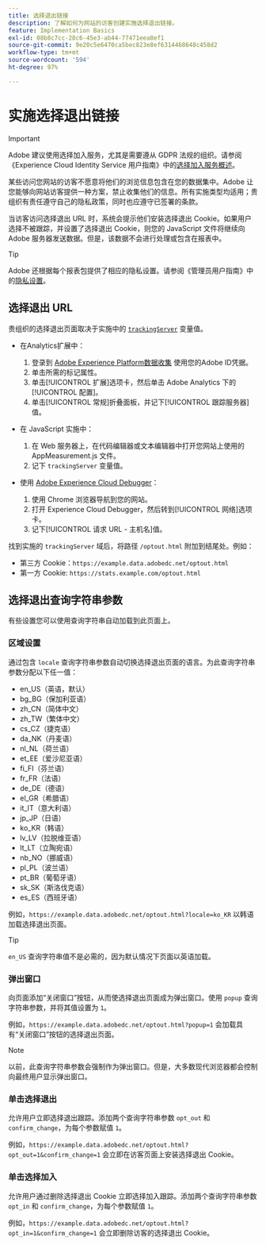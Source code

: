 ```yaml
---
title: 选择退出链接
description: 了解如何为网站的访客创建实施选择退出链接。
feature: Implementation Basics
exl-id: 08b8c7cc-28c6-45e3-ab44-77471eea8ef1
source-git-commit: 9e20c5e6470ca5bec823e8ef6314468648c458d2
workflow-type: tm+mt
source-wordcount: '594'
ht-degree: 97%

---
```


# 实施选择退出链接

>[!IMPORTANT]
>
>Adobe 建议使用选择加入服务，尤其是需要遵从 GDPR 法规的组织。请参阅《Experience Cloud Identity Service 用户指南》中的[选择加入服务概述](https://experienceleague.adobe.com/docs/id-service/using/implementation/opt-in-service/optin-overview.html?lang=zh-Hans)。

某些访问您网站的访客不愿意将他们的浏览信息包含在您的数据集中。Adobe 让您能够向网站访客提供一种方案，禁止收集他们的信息。所有实施类型均适用；贵组织有责任遵守自己的隐私政策，同时也应遵守已签署的条款。

当访客访问选择退出 URL 时，系统会提示他们安装选择退出 Cookie。如果用户选择不被跟踪，并设置了选择退出 Cookie，则您的 JavaScript 文件将继续向 Adobe 服务器发送数据。但是，该数据不会进行处理或包含在报表中。

>[!TIP]
>
>Adobe 还根据每个报表包提供了相应的隐私设置。请参阅《管理员用户指南》中的[隐私设置](../../admin/admin/privacy-settings.md)。

## 选择退出 URL

贵组织的选择退出页面取决于实施中的 [`trackingServer`](../vars/config-vars/trackingserver.md) 变量值。

* 在Analytics扩展中：
   1. 登录到 [Adobe Experience Platform数据收集](https://experience.adobe.com/data-collection) 使用您的Adobe ID凭据。
   1. 单击所需的标记属性。
   1. 单击[!UICONTROL 扩展]选项卡，然后单击 Adobe Analytics 下的[!UICONTROL 配置]。
   1. 单击[!UICONTROL 常规]折叠面板，并记下[!UICONTROL 跟踪服务器]值。

* 在 JavaScript 实施中：
   1. 在 Web 服务器上，在代码编辑器或文本编辑器中打开您网站上使用的 AppMeasurement.js 文件。
   1. 记下 `trackingServer` 变量值。

* 使用 [Adobe Experience Cloud Debugger](https://experienceleague.adobe.com/docs/debugger/using/experience-cloud-debugger.html?lang=zh-Hans)：
   1. 使用 Chrome 浏览器导航到您的网站。
   1. 打开 Experience Cloud Debugger，然后转到[!UICONTROL 网络]选项卡。
   1. 记下[!UICONTROL 请求 URL - 主机名]值。

找到实施的 `trackingServer` 域后，将路径 `/optout.html` 附加到结尾处。例如：

* 第三方 Cookie：`https://example.data.adobedc.net/optout.html`
* 第一方 Cookie: `https://stats.example.com/optout.html`

## 选择退出查询字符串参数

有些设置您可以使用查询字符串自动加载到此页面上。

### 区域设置

通过包含 `locale` 查询字符串参数自动切换选择退出页面的语言。为此查询字符串参数分配以下任一值：

* en_US（英语，默认）
* bg_BG（保加利亚语）
* zh_CN（简体中文）
* zh_TW（繁体中文）
* cs_CZ（捷克语）
* da_NK（丹麦语）
* nl_NL（荷兰语）
* et_EE（爱沙尼亚语）
* fi_FI（芬兰语）
* fr_FR（法语）
* de_DE（德语）
* el_GR（希腊语）
* it_IT（意大利语）
* jp_JP（日语）
* ko_KR（韩语）
* lv_LV（拉脱维亚语）
* lt_LT（立陶宛语）
* nb_NO（挪威语）
* pl_PL（波兰语）
* pt_BR（葡萄牙语）
* sk_SK（斯洛伐克语）
* es_ES（西班牙语）

例如，`https://example.data.adobedc.net/optout.html?locale=ko_KR` 以韩语加载选择退出页面。

>[!TIP]
>
>`en_US` 查询字符串值不是必需的，因为默认情况下页面以英语加载。

### 弹出窗口

向页面添加“关闭窗口”按钮，从而使选择退出页面成为弹出窗口。使用 `popup` 查询字符串参数，并将其值设置为 `1`。

例如，`https://example.data.adobedc.net/optout.html?popup=1` 会加载具有“关闭窗口”按钮的选择退出页面。

>[!NOTE]
>
>以前，此查询字符串参数会强制作为弹出窗口。但是，大多数现代浏览器都会控制向最终用户显示弹出窗口。

### 单击选择退出

允许用户立即选择退出跟踪。添加两个查询字符串参数 `opt_out` 和 `confirm_change`，为每个参数赋值 `1`。

例如，`https://example.data.adobedc.net/optout.html?opt_out=1&confirm_change=1` 会立即在访客页面上安装选择退出 Cookie。

### 单击选择加入

允许用户通过删除选择退出 Cookie 立即选择加入跟踪。添加两个查询字符串参数 `opt_in` 和 `confirm_change`，为每个参数赋值 `1`。

例如，`https://example.data.adobedc.net/optout.html?opt_in=1&confirm_change=1` 会立即删除访客的选择退出 Cookie。
